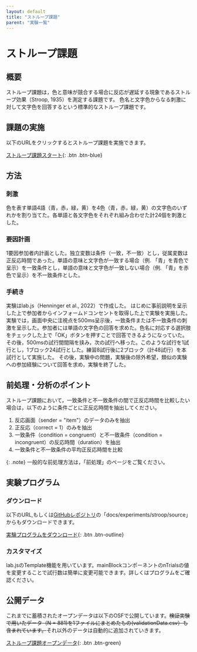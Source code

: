 ```yaml
---
layout: default
title: "ストループ課題"
parent: "実験一覧"
---
```


# ストループ課題

## 概要

ストループ課題は，色と意味が競合する場合に反応が遅延する現象であるストループ効果（Stroop, 1935）を測定する課題です。
色名と文字色からなる刺激に対して文字色を回答するという標準的なストループ課題です。

## 課題の実施

以下のURLをクリックするとストループ課題を実施できます。

[ストループ課題スタート](./exp/){: .btn .btn-blue}

## 方法

### 刺激

色を表す単語4語（青，赤，緑，黄）を4色（青，赤，緑，黄）の文字色のいずれかを割り当てた。各単語と各文字色をそれぞれ組み合わせた計24個を刺激とした。

### 要因計画

1要因参加者内計画とした。独立変数は条件（一致，不一致）とし，従属変数は正反応時間であった。単語の意味と文字色が一致する場合（例. 「青」を青色で呈示）を一致条件とし，単語の意味と文字色が一致しない場合（例. 「青」を赤色で呈示）を不一致条件とした。

### 手続き

実験はlab.js（Henninger et al., 2022）で作成した。
はじめに事前説明を呈示した上で参加者からインフォームドコンセントを取得した上で実験を実施した。実験では，画面中央に注視点を500ms呈示後，一致条件または不一致条件の刺激を呈示した。参加者には単語の文字色の回答を求めた。色名に対応する選択肢をチェックした上で「OK」ボタンを押すことで回答できるようになっていた。その後，500msの試行間間隔を挟み，次の試行へ移った。このような試行を1試行とし，1ブロック24試行とした。練習8試行後に2ブロック（計48試行）を本試行として実施した。
その後，実験中の問題，実験後の除外希望，類似の実験への参加経験について回答を求め，実験を終了した。

## 前処理・分析のポイント

ストループ課題において，一致条件と不一致条件の間で正反応時間を比較したい場合は，以下のように条件ごとに正反応時間を抽出してください。

1. 反応画面（sender = "item"）のデータのみを抽出
2. 正反応（correct = 1）のみを抽出
3. 一致条件（condition = congruent）と不一致条件（condition = incongruent）の反応時間（duration）を抽出
4. 一致条件と不一致条件の平均正反応時間を比較

{: .note}
一般的な前処理方法は，「前処理」のページをご覧ください。

## 実験プログラム

### ダウンロード

以下のURL,もしくは[GitHubレポジトリ](https://github.com/mklab-japan/ope)の「docs/experiments/stroop/source」からもダウンロードできます。

<a href = "./source/stroop_ope_public.json" download>実験プログラムをダウンロード</a>{: .btn .btn-outline}

### カスタマイズ

lab.jsのTemplate機能を用いています。mainBlockコンポーネントのnTrialsの値を変更することで試行数は簡単に変更可能できます。詳しくはプログラムをご確認ください。

## 公開データ

これまでに蓄積されたオープンデータは以下のOSFで公開しています。~~検証実験で用いたデータ（N = 881)を1ファイルにまとめたもの(validationData.csv）も含まれています。~~それ以外のデータは自動的に追加されていきます。

[ストループ課題オープンデータ](https://osf.io/d8tmu/){: .btn .btn-green}